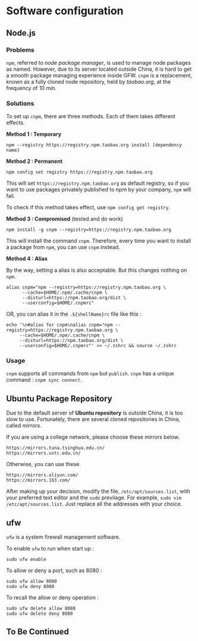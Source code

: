 # Software configuration

## Node.js

### Problems

`npm`, referred to *node package manager*, is used to manage node packages as named. However, due to its server located outside China, it is hard to get a smooth package managing experience inside GFW. `cnpm` is a replacement, known as a  fully cloned node repository, held by *taobao.org*, at the frequency of 10 min.

### Solutions

To set up `cnpm`, there are three methods. Each of them takes different effects.

**Method 1 : Temporary**

```
npm --registry https://registry.npm.taobao.org install [dependency name]
```

**Method 2 : Permanent**

```
npm config set registry https://registry.npm.taobao.org
```

This will set `https://registry.npm.taobao.org` as default registry, so if you want to use packages privately published to npm by your company, `npm` will fail.

To check if this method takes effect, use `npm config get registry`.

**Method 3 : Compromised** (tested and do work)

```
npm install -g cnpm --registry=https://registry.npm.taobao.org
```

This will install the command `cnpm`. Therefore, every time you want to install a package from `npm`, you can use `cnpm` instead.

**Method 4 : Alias**

By the way, setting a alias is also acceptable. But this changes nothing on `npm`.

```
alias cnpm="npm --registry=https://registry.npm.taobao.org \
      --cache=$HOME/.npm/.cache/cnpm \ ​ 
      --disturl=https://npm.taobao.org/dist \
      --userconfig=$HOME/.cnpmrc"
```

OR, you can alias it in the `.${shellName}rc` file like this :

```
echo '\n#alias for cnpm\nalias cnpm="npm --registry=https://registry.npm.taobao.org \ 
     --cache=$HOME/.npm/.cache/cnpm \ 
     --disturl=https://npm.taobao.org/dist \ 
     --userconfig=$HOME/.cnpmrc"' >> ~/.zshrc && source ~/.zshrc
```

### Usage

`cnpm` supports all commands from `npm` but `publish`.
`cnpm` has a unique command : `cnpm sync connect`.

## Ubuntu Package Repository

Due to the default server of **Ubuntu repository** is outside China, it is too slow to use. Fortunately, there are several cloned repositories in China, called *mirrors*. 

If you are using a college network, please choose these mirrors below.

```
https://mirrors.tuna.tsinghua.edu.cn/
https://mirrors.ustc.edu.cn/
```

Otherwise, you can use these.

```
https://mirrors.aliyun.com/
https://mirrors.163.com/
```

After making up your decision, modify the file, `/etc/apt/sources.list`, with your preferred text editor and the `sudo` previlage. For example, `sudo vim /etc/apt/sources.list`. Just replace all the addresses with your choice.

## ufw

`ufw` is a system firewall management software.

To enable `ufw` to run when start up :

```
sudo ufw enable
```

To allow or deny a port, such as 8080 :

```
sudo ufw allow 8080
sudo ufw deny 8080
```

To recall the allow or deny operation :

```
sudo ufw delete allow 8080
sudo ufw delete deny 8080
```

## To Be Continued